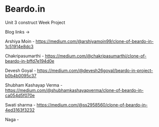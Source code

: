 # Beardo.in
 Unit 3 construct Week Project

Blog links ->

Arshiya Moin - https://medium.com/@arshiyamoin99/clone-of-beardo-in-1c51914e8dc3

Chakripasumarthi - https://medium.com/@chakripasumarthi/clone-of-beardo-in-bffd7e194d0e

Devesh Goyal - https://medium.com/@devesh26goyal/beardo-in-project-b0b4b0095c37

Shubham Kashayap Verma - https://medium.com/@shubhamkashayapverma/clone-of-beardo-in-ca054d5f070e

Swati sharma - https://medium.com/@ss2958560/clone-of-beardo-in-4ed3163f3232

Naga -


